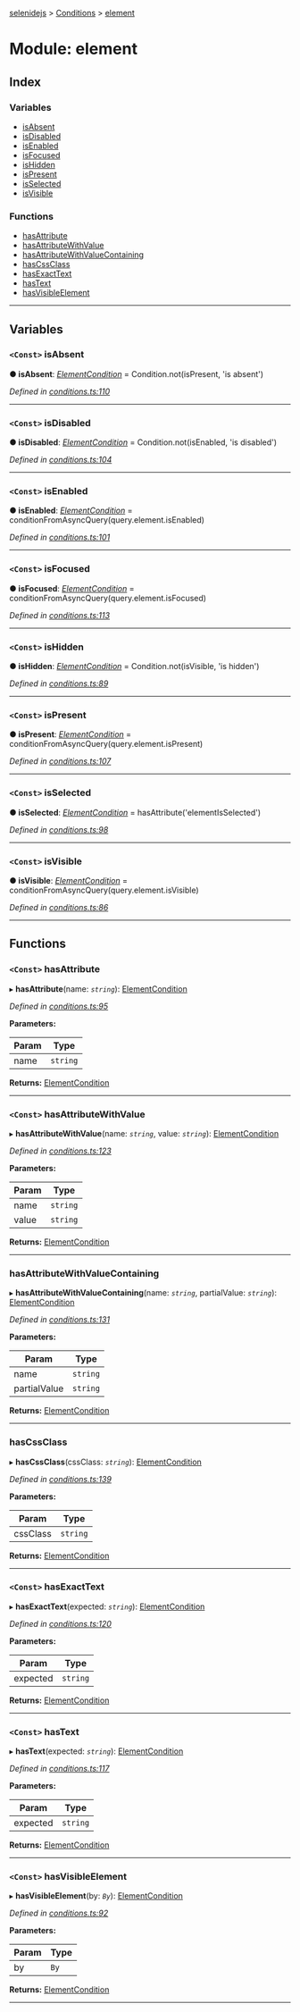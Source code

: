 [selenidejs](../README.md) > [Conditions](../modules/conditions.md) > [element](../modules/conditions.element.md)

# Module: element

## Index

### Variables

* [isAbsent](conditions.element.md#isabsent)
* [isDisabled](conditions.element.md#isdisabled)
* [isEnabled](conditions.element.md#isenabled)
* [isFocused](conditions.element.md#isfocused)
* [isHidden](conditions.element.md#ishidden)
* [isPresent](conditions.element.md#ispresent)
* [isSelected](conditions.element.md#isselected)
* [isVisible](conditions.element.md#isvisible)

### Functions

* [hasAttribute](conditions.element.md#hasattribute)
* [hasAttributeWithValue](conditions.element.md#hasattributewithvalue)
* [hasAttributeWithValueContaining](conditions.element.md#hasattributewithvaluecontaining)
* [hasCssClass](conditions.element.md#hascssclass)
* [hasExactText](conditions.element.md#hasexacttext)
* [hasText](conditions.element.md#hastext)
* [hasVisibleElement](conditions.element.md#hasvisibleelement)

---

## Variables

<a id="isabsent"></a>

### `<Const>` isAbsent

**● isAbsent**: *[ElementCondition](../#elementcondition)* = 
            Condition.not(isPresent, 'is absent')

*Defined in [conditions.ts:110](https://github.com/KnowledgeExpert/selenidejs/blob/master/lib/conditions.ts#L110)*

___
<a id="isdisabled"></a>

### `<Const>` isDisabled

**● isDisabled**: *[ElementCondition](../#elementcondition)* = 
            Condition.not(isEnabled, 'is disabled')

*Defined in [conditions.ts:104](https://github.com/KnowledgeExpert/selenidejs/blob/master/lib/conditions.ts#L104)*

___
<a id="isenabled"></a>

### `<Const>` isEnabled

**● isEnabled**: *[ElementCondition](../#elementcondition)* = 
            conditionFromAsyncQuery(query.element.isEnabled)

*Defined in [conditions.ts:101](https://github.com/KnowledgeExpert/selenidejs/blob/master/lib/conditions.ts#L101)*

___
<a id="isfocused"></a>

### `<Const>` isFocused

**● isFocused**: *[ElementCondition](../#elementcondition)* = 
            conditionFromAsyncQuery(query.element.isFocused)

*Defined in [conditions.ts:113](https://github.com/KnowledgeExpert/selenidejs/blob/master/lib/conditions.ts#L113)*

___
<a id="ishidden"></a>

### `<Const>` isHidden

**● isHidden**: *[ElementCondition](../#elementcondition)* = 
            Condition.not(isVisible, 'is hidden')

*Defined in [conditions.ts:89](https://github.com/KnowledgeExpert/selenidejs/blob/master/lib/conditions.ts#L89)*

___
<a id="ispresent"></a>

### `<Const>` isPresent

**● isPresent**: *[ElementCondition](../#elementcondition)* = 
            conditionFromAsyncQuery(query.element.isPresent)

*Defined in [conditions.ts:107](https://github.com/KnowledgeExpert/selenidejs/blob/master/lib/conditions.ts#L107)*

___
<a id="isselected"></a>

### `<Const>` isSelected

**● isSelected**: *[ElementCondition](../#elementcondition)* = 
            hasAttribute('elementIsSelected')

*Defined in [conditions.ts:98](https://github.com/KnowledgeExpert/selenidejs/blob/master/lib/conditions.ts#L98)*

___
<a id="isvisible"></a>

### `<Const>` isVisible

**● isVisible**: *[ElementCondition](../#elementcondition)* = 
            conditionFromAsyncQuery(query.element.isVisible)

*Defined in [conditions.ts:86](https://github.com/KnowledgeExpert/selenidejs/blob/master/lib/conditions.ts#L86)*

___

## Functions

<a id="hasattribute"></a>

### `<Const>` hasAttribute

▸ **hasAttribute**(name: *`string`*): [ElementCondition](../#elementcondition)

*Defined in [conditions.ts:95](https://github.com/KnowledgeExpert/selenidejs/blob/master/lib/conditions.ts#L95)*

**Parameters:**

| Param | Type |
| ------ | ------ |
| name | `string` |

**Returns:** [ElementCondition](../#elementcondition)

___
<a id="hasattributewithvalue"></a>

### `<Const>` hasAttributeWithValue

▸ **hasAttributeWithValue**(name: *`string`*, value: *`string`*): [ElementCondition](../#elementcondition)

*Defined in [conditions.ts:123](https://github.com/KnowledgeExpert/selenidejs/blob/master/lib/conditions.ts#L123)*

**Parameters:**

| Param | Type |
| ------ | ------ |
| name | `string` |
| value | `string` |

**Returns:** [ElementCondition](../#elementcondition)

___
<a id="hasattributewithvaluecontaining"></a>

###  hasAttributeWithValueContaining

▸ **hasAttributeWithValueContaining**(name: *`string`*, partialValue: *`string`*): [ElementCondition](../#elementcondition)

*Defined in [conditions.ts:131](https://github.com/KnowledgeExpert/selenidejs/blob/master/lib/conditions.ts#L131)*

**Parameters:**

| Param | Type |
| ------ | ------ |
| name | `string` |
| partialValue | `string` |

**Returns:** [ElementCondition](../#elementcondition)

___
<a id="hascssclass"></a>

###  hasCssClass

▸ **hasCssClass**(cssClass: *`string`*): [ElementCondition](../#elementcondition)

*Defined in [conditions.ts:139](https://github.com/KnowledgeExpert/selenidejs/blob/master/lib/conditions.ts#L139)*

**Parameters:**

| Param | Type |
| ------ | ------ |
| cssClass | `string` |

**Returns:** [ElementCondition](../#elementcondition)

___
<a id="hasexacttext"></a>

### `<Const>` hasExactText

▸ **hasExactText**(expected: *`string`*): [ElementCondition](../#elementcondition)

*Defined in [conditions.ts:120](https://github.com/KnowledgeExpert/selenidejs/blob/master/lib/conditions.ts#L120)*

**Parameters:**

| Param | Type |
| ------ | ------ |
| expected | `string` |

**Returns:** [ElementCondition](../#elementcondition)

___
<a id="hastext"></a>

### `<Const>` hasText

▸ **hasText**(expected: *`string`*): [ElementCondition](../#elementcondition)

*Defined in [conditions.ts:117](https://github.com/KnowledgeExpert/selenidejs/blob/master/lib/conditions.ts#L117)*

**Parameters:**

| Param | Type |
| ------ | ------ |
| expected | `string` |

**Returns:** [ElementCondition](../#elementcondition)

___
<a id="hasvisibleelement"></a>

### `<Const>` hasVisibleElement

▸ **hasVisibleElement**(by: *`By`*): [ElementCondition](../#elementcondition)

*Defined in [conditions.ts:92](https://github.com/KnowledgeExpert/selenidejs/blob/master/lib/conditions.ts#L92)*

**Parameters:**

| Param | Type |
| ------ | ------ |
| by | `By` |

**Returns:** [ElementCondition](../#elementcondition)

___

